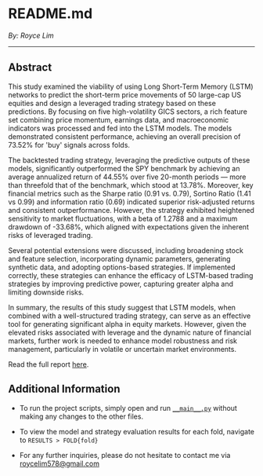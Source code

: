 # README.md

*By: Royce Lim*

------------------------------------------------------------------------

## Abstract

This study examined the viability of using Long Short-Term Memory (LSTM) networks to predict the short-term price movements of 50 large-cap US equities and design a leveraged trading strategy based on these predictions. By focusing on five high-volatility GICS sectors, a rich feature set combining price momentum, earnings data, and macroeconomic indicators was processed and fed into the LSTM models. The models demonstrated consistent performance, achieving an overall precision of 73.52% for 'buy' signals across folds.

The backtested trading strategy, leveraging the predictive outputs of these models, significantly outperformed the SPY benchmark by achieving an average annualized return of 44.55% over five 20-month periods — more than threefold that of the benchmark, which stood at 13.78%. Moreover, key financial metrics such as the Sharpe ratio (0.91 vs. 0.79), Sortino Ratio (1.41 vs 0.99) and information ratio (0.69) indicated superior risk-adjusted returns and consistent outperformance. However, the strategy exhibited heightened sensitivity to market fluctuations, with a beta of 1.2788 and a maximum drawdown of -33.68%, which aligned with expectations given the inherent risks of leveraged trading.

Several potential extensions were discussed, including broadening stock and feature selection, incorporating dynamic parameters, generating synthetic data, and adopting options-based strategies. If implemented correctly, these strategies can enhance the efficacy of LSTM-based trading strategies by improving predictive power, capturing greater alpha and limiting downside risks.

In summary, the results of this study suggest that LSTM models, when combined with a well-structured trading strategy, can serve as an effective tool for generating significant alpha in equity markets. However, given the elevated risks associated with leverage and the dynamic nature of financial markets, further work is needed to enhance model robustness and risk management, particularly in volatile or uncertain market environments.

Read the full report [here](Trading_LargeCap_US_Equities_Using_LSTM_Models.pdf).

## Additional Information

- To run the project scripts, simply open and run [`__main__.py`](__main__.py) without making any changes to the other files. 

- To view the model and strategy evaluation results for each fold, navigate to `RESULTS > FOLD{fold}`

- For any further inquiries, please do not hesitate to contact me via [roycelim578@gmail.com](roycelim578@gmail.com)





















